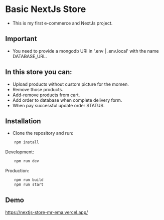 # Basic NextJs Store

- This is my first e-commerce and NextJs project.

## Important
- You need to provide a mongodb URI in '.env | .env.local' with the name DATABASE_URL.

## In this store you can:
- Upload products without custom picture for the momen.
- Remove those products.
- Add-remove products from cart.
- Add order to database when complete delivery form.
- When pay successful update order STATUS.

## Installation 
- Clone the repository and run:

```bash
    npm install
```
Development:
```bash
    npm run dev
```
Production:
```bash
    npm run build
    npm run start
```
    

## Demo

https://nextjs-store-mr-ema.vercel.app/

